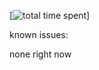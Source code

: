 [![total time spent](https://wakatime.com/badge/github/ijre/Hatsune_Miku-Bot.svg)]

known issues:

none right now